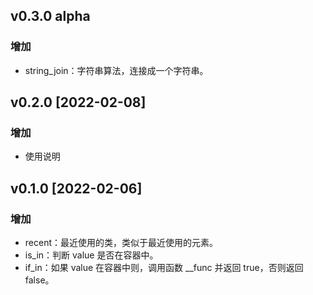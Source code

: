 ## v0.3.0 alpha

### 增加

- string_join：字符串算法，连接成一个字符串。
## v0.2.0 [2022-02-08]

### 增加

- 使用说明

## v0.1.0 [2022-02-06]

### 增加

- recent：最近使用的类，类似于最近使用的元素。
- is_in：判断 value 是否在容器中。
- if_in：如果 value 在容器中则，调用函数 __func 并返回 true，否则返回 false。
